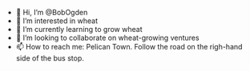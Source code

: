 - 👋 Hi, I’m @BobOgden
- 👀 I’m interested in wheat
- 🌱 I’m currently learning to grow wheat
- 💞️ I’m looking to collaborate on wheat-growing ventures
- 📫 How to reach me: Pelican Town. Follow the road on the righ-hand side of the bus stop.

<!---
BobOgden/BobOgden is a ✨ special ✨ repository because its `README.md` (this file) appears on your GitHub profile.
You can click the Preview link to take a look at your changes.
--->
